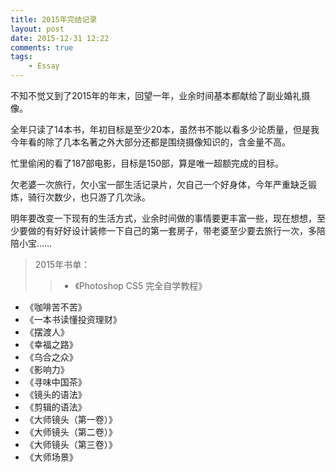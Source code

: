 ```yaml
--- 
title: 2015年完结记录
layout: post
date: 2015-12-31 12:22
comments: true
tags: 
    - Essay
---
```

不知不觉又到了2015年的年末，回望一年，业余时间基本都献给了副业婚礼摄像。

全年只读了14本书，年初目标是至少20本，虽然书不能以看多少论质量，但是我今年看的除了几本名著之外大部分还都是围绕摄像知识的，含金量不高。

忙里偷闲的看了187部电影，目标是150部，算是唯一超额完成的目标。

欠老婆一次旅行，欠小宝一部生活记录片，欠自己一个好身体，今年严重缺乏锻炼，骑行次数少，也只游了几次泳。

明年要改变一下现有的生活方式，业余时间做的事情要更丰富一些，现在想想，至少要做的有好好设计装修一下自己的第一套房子，带老婆至少要去旅行一次，多陪陪小宝……

>2015年书单：
>>- 《Photoshop CS5 完全自学教程》  
- 《咖啡苦不苦》  
- 《一本书读懂投资理财》  
- 《摆渡人》  
- 《幸福之路》  
- 《乌合之众》  
- 《影响力》  
- 《寻味中国茶》  
- 《镜头的语法》  
- 《剪辑的语法》  
- 《大师镜头（第一卷）》  
- 《大师镜头（第二卷）》  
- 《大师镜头（第三卷）》  
- 《大师场景》  